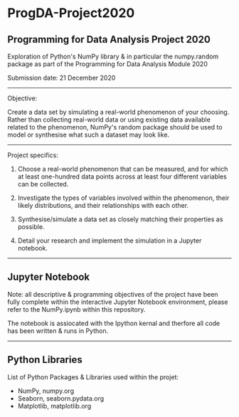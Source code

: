 # ProgDA-Project2020

## Programming for Data Analysis Project 2020

Exploration of Python's NumPy library & in particular the numpy.random package as part of the Programming for Data Analysis Module 2020

Submission date: 21 December 2020
***
Objective:

Create a data set by simulating a real-world phenomenon of your choosing. Rather than collecting real-world data or using existing data available related to the phenomenon, NumPy's random package should be used to model or synthesise what such a dataset may look like.

***

Project specifics: 

1. Choose a real-world phenomenon that can be measured, and for which at least one-hundred data points across at least four different variables can be collected.

2. Investigate the types of variables involved within the phenomenon, their likely distributions, and their relationships with each other.

3. Synthesise/simulate a data set as closely matching their properties as possible.

4. Detail your research and implement the simulation in a Jupyter notebook.
***
## Jupyter Notebook
Note: all descriptive & programming objectives of the project have been fully complete within the interactive Jupyter Notebook environment, please refer to the NumPy.ipynb within this repository.

The notebook is assiocated with the Ipython kernal and therfore all code has been written & runs in Python.
***
## Python Libraries
List of Python Packages & Libraries used within the projet:

- NumPy, numpy.org
- Seaborn, seaborn.pydata.org
- Matplotlib, matplotlib.org

